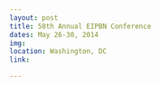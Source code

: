 ```yaml
---
layout: post
title: 58th Annual EIPBN Conference
dates: May 26-30, 2014
img: 
location: Washington, DC
link: 

---
```

